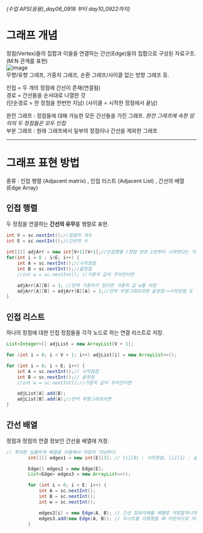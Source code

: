 *(수업 APS(응용)_day06_0918 부터 day10_0922까지)*  
  
# 그래프 개념
정점(Vertex)들의 집합과 이들을 연결하는 간선(Edge)들의 집합으로 구성된 자료구조. (M:N 관계를 표현)  
![image](https://github.com/Youth787/SSAFY_Algorithm_Study/assets/141205653/4482dab9-8034-4467-9517-9dd4e23a31b1)  
무향/유향 그래프, 가중치 그래프, 순환 그래프/사이클 없는 방향 그래프 등.  
  
인접 = 두 개의 정점에 간선이 존재(연결됨)  
경로 = 간선들을 순서대로 나열한 것   
(단순경로 = 한 정점을 한번만 지남) (사이클 = 시작한 정점에서 끝남)  
  
완전 그래프 : 정점들에 대해 가능한 모든 간선들을 가진 그래프. *완전 그래프에 속한 임의의 두 정점들은 모두 인접*  
부분 그래프 : 원래 그래프에서 일부의 정점이나 간선을 제외한 그래프  

----------------  
  
# 그래프 표현 방법
종류 : 인접 행렬 (Adjacent matrix) , 인접 리스트 (Adjacent List) , 간선의 배열 (Edge Array)  
  
## 인접 행렬
두 정점을 연결하는 **간선의 유무**를 행렬로 표현.  
```java
int V = sc.nextInt();//정점의 개수
int E = sc.nextInt();//간선의 수
		
int[][] adjArr = new int[V+1][V+1];//인접행렬 (정점 번호 1번부터 시작한다는 가정)
for(int i = 0 ; i<E; i++) {
  	int A = sc.nextInt();//시작정점
  	int B = sc.nextInt();//끝정점
  	//int w = sc.nextInt(); //가중치 값이 주어진다면

  	adjArr[A][B] = 1; //만약 가중치가 있다면 가중치 값 w를 저장
	adjArr[A][B] = adjArr[B][A] = 1;//만약 무향그래프라면 끝정점->시작정점 도 연결되기 때문에 반대의 경우도 저장.			
}
```
  
## 인접 리스트 
하나의 정점에 대한 인접 정점들을 각각 노드로 하는 연결 리스트로 저장.
```java
List<Integer>[] adjList = new ArrayList[V + 1];

for (int i = 0; i < V + 1; i++) adjList[i] = new ArrayList<>();

for (int i = 0; i < E; i++) {
	int A = sc.nextInt();// 시작정점
	int B = sc.nextInt();// 끝정점
	//int w = sc.nextInt();//가중치 값이 주어진다면

	adjList[A].add(B);
	adjList[B].add(A);//만약 무향그래프라면
}
```
  
## 간선 배열
정점과 정점의 연결 정보인 간선을 배열에 저장.  
```java
// 최대한 심플하게 배열을 이용해서 저장이 가넝하다.
		int[][] edges1 = new int[E][3]; // [i][0] : 시작정점, [i][1] : 끝정점, [i][2] : 가중치

		Edge[] edges2 = new Edge[E];
		List<Edge> edges3 = new ArrayList<>();

		for (int i = 0; i < E; i++) {
			int A = sc.nextInt();
			int B = sc.nextInt();
			int w = sc.nextInt();

			edges2[i] = new Edge(A, B); // 간선 정보자체를 배열로 저장할꺼니까 유향/무향 따지지 말기
			edges3.add(new Edge(A, B)); // 리스트를 이용했을 때 이런식으로 저장도 가넝
		}
```
